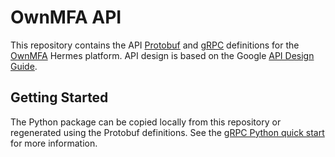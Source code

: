 # OwnMFA API

This repository contains the API
[Protobuf](https://developers.google.com/protocol-buffers/) and
[gRPC](https://grpc.io/) definitions for the
[OwnMFA](https://www.ownmfa.com/) Hermes platform. API design is based
on the Google [API Design Guide](https://cloud.google.com/apis/design).

## Getting Started

The Python package can be copied locally from this repository or regenerated
using the Protobuf definitions. See the
[gRPC Python quick start](https://grpc.io/docs/languages/python/quickstart/) for
more information.
